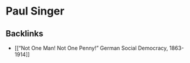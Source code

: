 # Paul Singer



<a id="org9f3d429"></a>

## Backlinks

-   [[&ldquo;Not One Man! Not One Penny!&rdquo; German Social Democracy, 1863-1914]]
